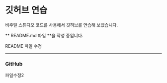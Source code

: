 # 깃허브 연습

비주얼 스튜디오 코드를 사용해서 깃허브를 연습해 보겠습니다.


** README.md 파일 **을 작성 중입니다.

README 파일 수정


--------------------
### GitHub
파일수정2
